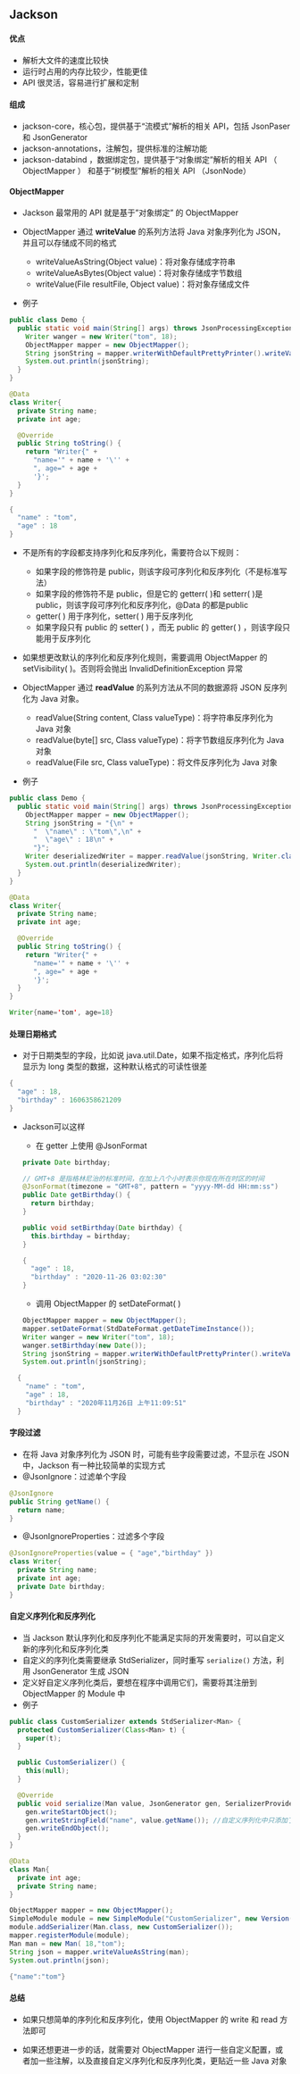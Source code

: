 ## Jackson

#### 优点

- 解析大文件的速度比较快
- 运行时占用的内存比较少，性能更佳
- API 很灵活，容易进行扩展和定制



#### 组成

- jackson-core，核心包，提供基于“流模式”解析的相关 API，包括 JsonPaser 和 JsonGenerator
- jackson-annotations，注解包，提供标准的注解功能
- jackson-databind ，数据绑定包，提供基于“对象绑定”解析的相关 API （ ObjectMapper ） 和基于“树模型”解析的相关 API （JsonNode）



#### ObjectMapper

- Jackson 最常用的 API 就是基于”对象绑定” 的 ObjectMapper
- ObjectMapper 通过 **writeValue** 的系列方法将 Java 对象序列化为 JSON，并且可以存储成不同的格式
  - writeValueAsString(Object value)：将对象存储成字符串
  - writeValueAsBytes(Object value)：将对象存储成字节数组
  - writeValue(File resultFile, Object value)：将对象存储成文件

- 例子

```java
public class Demo {
  public static void main(String[] args) throws JsonProcessingException {
    Writer wanger = new Writer("tom", 18);
    ObjectMapper mapper = new ObjectMapper();
    String jsonString = mapper.writerWithDefaultPrettyPrinter().writeValueAsString(wanger);
    System.out.println(jsonString);
  }
}

@Data
class Writer{
  private String name;
  private int age;

  @Override
  public String toString() {
    return "Writer{" +
      "name='" + name + '\'' +
      ", age=" + age +
      '}';
  }
}
```

```java
{
  "name" : "tom",
  "age" : 18
}
```

- 不是所有的字段都支持序列化和反序列化，需要符合以下规则：
  - 如果字段的修饰符是 public，则该字段可序列化和反序列化（不是标准写法）
  - 如果字段的修饰符不是 public，但是它的 getterr( )和 setterr( )是 public，则该字段可序列化和反序列化，@Data 的都是public
  - getter( ) 用于序列化，setter( ) 用于反序列化
  - 如果字段只有 public 的 setter( ) ，而无 public 的 getter( ) ，则该字段只能用于反序列化

- 如果想更改默认的序列化和反序列化规则，需要调用 ObjectMapper 的 setVisibility( )。否则将会抛出 InvalidDefinitionException 异常

- ObjectMapper 通过 **readValue** 的系列方法从不同的数据源将 JSON 反序列化为 Java 对象。
  - readValue(String content, Class<T> valueType)：将字符串反序列化为 Java 对象
  - readValue(byte[] src, Class<T> valueType)：将字节数组反序列化为 Java 对象
  - readValue(File src, Class<T> valueType)：将文件反序列化为 Java 对象
- 例子

```java
public class Demo {
  public static void main(String[] args) throws JsonProcessingException {
    ObjectMapper mapper = new ObjectMapper();
    String jsonString = "{\n" +
      "  \"name\" : \"tom\",\n" +
      "  \"age\" : 18\n" +
      "}";
    Writer deserializedWriter = mapper.readValue(jsonString, Writer.class);
    System.out.println(deserializedWriter);
  }
}

@Data
class Writer{
  private String name;
  private int age;

  @Override
  public String toString() {
    return "Writer{" +
      "name='" + name + '\'' +
      ", age=" + age +
      '}';
  }
}
```

```java
Writer{name='tom', age=18}
```



#### 处理日期格式

- 对于日期类型的字段，比如说 java.util.Date，如果不指定格式，序列化后将显示为 long 类型的数据，这种默认格式的可读性很差

```java
{
  "age" : 18,
  "birthday" : 1606358621209
}
```

- Jackson可以这样

  - 在 getter 上使用 @JsonFormat

  ```java
  private Date birthday;
  
  // GMT+8 是指格林尼治的标准时间，在加上八个小时表示你现在所在时区的时间
  @JsonFormat(timezone = "GMT+8", pattern = "yyyy-MM-dd HH:mm:ss")
  public Date getBirthday() {
    return birthday;
  }
  
  public void setBirthday(Date birthday) {
    this.birthday = birthday;
  }
  ```

  ```java
  {
    "age" : 18,
    "birthday" : "2020-11-26 03:02:30"
  }
  ```

  - 调用 ObjectMapper 的 setDateFormat( )

  ```java
  ObjectMapper mapper = new ObjectMapper();
  mapper.setDateFormat(StdDateFormat.getDateTimeInstance());
  Writer wanger = new Writer("tom", 18);
  wanger.setBirthday(new Date());
  String jsonString = mapper.writerWithDefaultPrettyPrinter().writeValueAsString(wanger);
  System.out.println(jsonString);
  ```
  
```java
  {
    "name" : "tom",
    "age" : 18,
    "birthday" : "2020年11月26日 上午11:09:51"
  }
  ```



#### 字段过滤

- 在将 Java 对象序列化为 JSON 时，可能有些字段需要过滤，不显示在 JSON 中，Jackson 有一种比较简单的实现方式
- @JsonIgnore：过滤单个字段

```java
@JsonIgnore
public String getName() {
  return name;
}
```

- @JsonIgnoreProperties：过滤多个字段

```java
@JsonIgnoreProperties(value = { "age","birthday" })
class Writer{
  private String name;
  private int age;
  private Date birthday;
}
```



#### 自定义序列化和反序列化

- 当 Jackson 默认序列化和反序列化不能满足实际的开发需要时，可以自定义新的序列化和反序列化类
- 自定义的序列化类需要继承 StdSerializer，同时重写 `serialize()` 方法，利用 JsonGenerator 生成 JSON
- 定义好自定义序列化类后，要想在程序中调用它们，需要将其注册到 ObjectMapper 的 Module 中
- 例子

```java
public class CustomSerializer extends StdSerializer<Man> {
  protected CustomSerializer(Class<Man> t) {
    super(t);
  }

  public CustomSerializer() {
    this(null);
  }

  @Override
  public void serialize(Man value, JsonGenerator gen, SerializerProvider provider) throws IOException {
    gen.writeStartObject();
    gen.writeStringField("name", value.getName()); //自定义序列化中只添加了 name，age也就无法序列化，无法展示
    gen.writeEndObject();
  }
}

@Data
class Man{
  private int age;
  private String name;
}
```

```java
ObjectMapper mapper = new ObjectMapper();
SimpleModule module = new SimpleModule("CustomSerializer", new Version(1, 0, 0, null, null, null));
module.addSerializer(Man.class, new CustomSerializer());
mapper.registerModule(module);
Man man = new Man( 18,"tom");
String json = mapper.writeValueAsString(man);
System.out.println(json);
```

```java
{"name":"tom"}
```



#### 总结

- 如果只想简单的序列化和反序列化，使用 ObjectMapper 的 write 和 read 方法即可

- 如果还想更进一步的话，就需要对 ObjectMapper 进行一些自定义配置，或者加一些注解，以及直接自定义序列化和反序列化类，更贴近一些 Java 对象